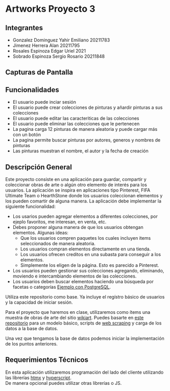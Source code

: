 # Artworks Proyecto 3

## Integrantes
* Gonzalez Dominguez Yahir Emiliano 20211783
* Jimenez Herrera Alan 20211795
* Rosales Espinoza Edgar Uriel 2021
* Sobrado Espinoza Sergio Rosario 20211848

## Capturas de Pantalla 

## Funcionalidades
* El usuario puede inciar sesión
* El usuario puede crear colecciones de pinturas y añardir pinturas a sus colecciones
* El usuario puede editar las caracteriticas de las colecciones
* El usuario puede eliminar las colecciones que le pertenecen
* La pagina carga 12 pinturas de manera aleatoria y puede cargar más con un botón
* La pagina permite buscar pinturas por autores, generos y nombres de pinturas
* Las pinturas muestran el nombre, el autor y la fecha de creación

## Descripción General

Este proyecto consiste en una aplicación para guardar, compartir y coleccionar 
obras de arte o algún otro elemento de interés para los usuarios. La aplicación se inspira en aplicaciones tipo 
Pinterest, FIFA Ultimate Team o HearthStone donde los usuarios coleccionan elementos y los
pueden comartir de alguna manera. La aplicación debe implementar la siguiente funcionalidad:

* Los usarios pueden agregar elementos a diferentes colecciones, por ejeplo 
favoritos, me interesan, en venta, etc. 
* Debes proponer alguna manera de que los usuarios obtengan elementos. Algunas ideas:
    * Que los usuarios compren paquetes los cuales incluyen items seleccionados de manera aleatoria.
    * Los usuarios compran elementos directamente en una tienda.
    * Los usuarios ofrecen creditos en una subasta para conseguir a los elementos.
    * Simplemente los eligen de la página. Esto es parecido a Pinterest.
* Los usuarios pueden gestionar sus colecciones agregando, eliminando, moviendo e intercambiando elementos de las colecciones.
* Los usuarios deben buscar elementos haciendo una búsqueda por facetas o categorías [Ejemplo con PostgreSQL](https://www.youtube.com/watch?v=QFs6qgvyTC4).

Utiliza este repositorio como base.  Ya incluye el regístro básico de usuarios y la capacidad de iniciar sesión. 

Para el proyecto que haremos en clase, utilizaremos como ítems una muestra de 
obras de arte del sitio [wikiart](https://www.wikiart.org/). Puedes basarte en [este repositorio](https://github.com/mariosky/ArtTest) 
para un modelo básico, scripts de [web scraping](https://es.wikipedia.org/wiki/Web_scraping) y carga de los datos a la base de datos.

Una vez que tengamos la base de datos podemos iniciar la implementación de los puntos anteriores. 

## Requerimientos Técnicos

En esta aplicación utilizaremos programación del lado del cliente utilizando las librerías [htmx](https://htmx.org/) y [hyperscript](https://hyperscript.org/).  
De manera opcional puedes utilizar otras librerías o JS.




